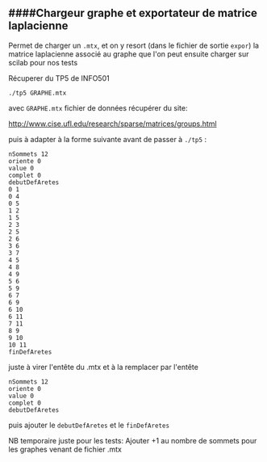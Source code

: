 ####Chargeur graphe et exportateur de matrice laplacienne
----------------

Permet de charger un `.mtx`, et on y resort (dans le fichier de sortie `expor`) la matrice laplacienne associé au graphe que l'on peut ensuite charger sur scilab pour nos tests

Récuperer du TP5 de INFO501

`./tp5 GRAPHE.mtx`

avec `GRAPHE.mtx` fichier de données récupérer du site:

http://www.cise.ufl.edu/research/sparse/matrices/groups.html

puis à adapter à la forme suivante avant de passer à `./tp5` :

```
nSommets 12
oriente 0
value 0
complet 0
debutDefAretes
0 1
0 4
0 5
1 2
1 5
2 3
2 5
2 6
3 6
3 7
4 5
4 8
4 9
5 6
5 9
6 7
6 9
6 10
6 11
7 11
8 9
9 10
10 11
finDefAretes
```

juste à virer l'entête du .mtx et à la remplacer par l'entête

```
nSommets 12
oriente 0
value 0
complet 0
debutDefAretes
```

puis ajouter le `debutDefAretes` et le `finDefAretes`

NB temporaire juste pour les tests: Ajouter +1 au nombre de sommets pour les graphes venant de fichier .mtx